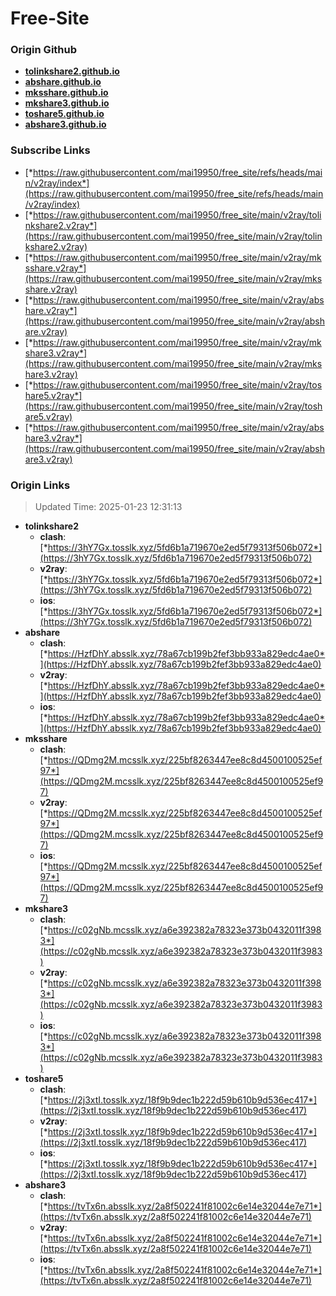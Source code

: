 # Free-Site

### Origin Github

- [**tolinkshare2.github.io**](https://github.com/tolinkshare2/tolinkshare2.github.io)
- [**abshare.github.io**](https://github.com/abshare/abshare.github.io)
- [**mksshare.github.io**](https://github.com/mksshare/mksshare.github.io)
- [**mkshare3.github.io**](https://github.com/mkshare3/mkshare3.github.io)
- [**toshare5.github.io**](https://github.com/toshare5/toshare5.github.io)
- [**abshare3.github.io**](https://github.com/abshare3/abshare3.github.io)

### Subscribe Links

- [*https://raw.githubusercontent.com/mai19950/free_site/refs/heads/main/v2ray/index*](https://raw.githubusercontent.com/mai19950/free_site/refs/heads/main/v2ray/index)
- [*https://raw.githubusercontent.com/mai19950/free_site/main/v2ray/tolinkshare2.v2ray*](https://raw.githubusercontent.com/mai19950/free_site/main/v2ray/tolinkshare2.v2ray)
- [*https://raw.githubusercontent.com/mai19950/free_site/main/v2ray/mksshare.v2ray*](https://raw.githubusercontent.com/mai19950/free_site/main/v2ray/mksshare.v2ray)
- [*https://raw.githubusercontent.com/mai19950/free_site/main/v2ray/abshare.v2ray*](https://raw.githubusercontent.com/mai19950/free_site/main/v2ray/abshare.v2ray)
- [*https://raw.githubusercontent.com/mai19950/free_site/main/v2ray/mkshare3.v2ray*](https://raw.githubusercontent.com/mai19950/free_site/main/v2ray/mkshare3.v2ray)
- [*https://raw.githubusercontent.com/mai19950/free_site/main/v2ray/toshare5.v2ray*](https://raw.githubusercontent.com/mai19950/free_site/main/v2ray/toshare5.v2ray)
- [*https://raw.githubusercontent.com/mai19950/free_site/main/v2ray/abshare3.v2ray*](https://raw.githubusercontent.com/mai19950/free_site/main/v2ray/abshare3.v2ray)

### Origin Links

> Updated Time: 2025-01-23 12:31:13

- **tolinkshare2**
  - **clash**: [*https://3hY7Gx.tosslk.xyz/5fd6b1a719670e2ed5f79313f506b072*](https://3hY7Gx.tosslk.xyz/5fd6b1a719670e2ed5f79313f506b072)
  - **v2ray**: [*https://3hY7Gx.tosslk.xyz/5fd6b1a719670e2ed5f79313f506b072*](https://3hY7Gx.tosslk.xyz/5fd6b1a719670e2ed5f79313f506b072)
  - **ios**: [*https://3hY7Gx.tosslk.xyz/5fd6b1a719670e2ed5f79313f506b072*](https://3hY7Gx.tosslk.xyz/5fd6b1a719670e2ed5f79313f506b072)
- **abshare**
  - **clash**: [*https://HzfDhY.absslk.xyz/78a67cb199b2fef3bb933a829edc4ae0*](https://HzfDhY.absslk.xyz/78a67cb199b2fef3bb933a829edc4ae0)
  - **v2ray**: [*https://HzfDhY.absslk.xyz/78a67cb199b2fef3bb933a829edc4ae0*](https://HzfDhY.absslk.xyz/78a67cb199b2fef3bb933a829edc4ae0)
  - **ios**: [*https://HzfDhY.absslk.xyz/78a67cb199b2fef3bb933a829edc4ae0*](https://HzfDhY.absslk.xyz/78a67cb199b2fef3bb933a829edc4ae0)
- **mksshare**
  - **clash**: [*https://QDmg2M.mcsslk.xyz/225bf8263447ee8c8d4500100525ef97*](https://QDmg2M.mcsslk.xyz/225bf8263447ee8c8d4500100525ef97)
  - **v2ray**: [*https://QDmg2M.mcsslk.xyz/225bf8263447ee8c8d4500100525ef97*](https://QDmg2M.mcsslk.xyz/225bf8263447ee8c8d4500100525ef97)
  - **ios**: [*https://QDmg2M.mcsslk.xyz/225bf8263447ee8c8d4500100525ef97*](https://QDmg2M.mcsslk.xyz/225bf8263447ee8c8d4500100525ef97)
- **mkshare3**
  - **clash**: [*https://c02gNb.mcsslk.xyz/a6e392382a78323e373b0432011f3983*](https://c02gNb.mcsslk.xyz/a6e392382a78323e373b0432011f3983)
  - **v2ray**: [*https://c02gNb.mcsslk.xyz/a6e392382a78323e373b0432011f3983*](https://c02gNb.mcsslk.xyz/a6e392382a78323e373b0432011f3983)
  - **ios**: [*https://c02gNb.mcsslk.xyz/a6e392382a78323e373b0432011f3983*](https://c02gNb.mcsslk.xyz/a6e392382a78323e373b0432011f3983)
- **toshare5**
  - **clash**: [*https://2j3xtI.tosslk.xyz/18f9b9dec1b222d59b610b9d536ec417*](https://2j3xtI.tosslk.xyz/18f9b9dec1b222d59b610b9d536ec417)
  - **v2ray**: [*https://2j3xtI.tosslk.xyz/18f9b9dec1b222d59b610b9d536ec417*](https://2j3xtI.tosslk.xyz/18f9b9dec1b222d59b610b9d536ec417)
  - **ios**: [*https://2j3xtI.tosslk.xyz/18f9b9dec1b222d59b610b9d536ec417*](https://2j3xtI.tosslk.xyz/18f9b9dec1b222d59b610b9d536ec417)
- **abshare3**
  - **clash**: [*https://tvTx6n.absslk.xyz/2a8f502241f81002c6e14e32044e7e71*](https://tvTx6n.absslk.xyz/2a8f502241f81002c6e14e32044e7e71)
  - **v2ray**: [*https://tvTx6n.absslk.xyz/2a8f502241f81002c6e14e32044e7e71*](https://tvTx6n.absslk.xyz/2a8f502241f81002c6e14e32044e7e71)
  - **ios**: [*https://tvTx6n.absslk.xyz/2a8f502241f81002c6e14e32044e7e71*](https://tvTx6n.absslk.xyz/2a8f502241f81002c6e14e32044e7e71)
